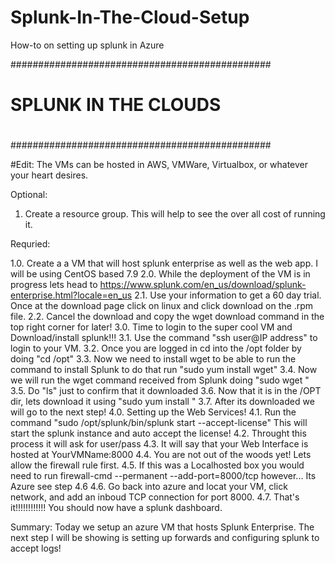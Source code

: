 # Splunk-In-The-Cloud-Setup
How-to on setting up splunk in Azure

###############################################
#            SPLUNK IN THE CLOUDS             #
#                                             #
###############################################

#Edit: The VMs can be hosted in AWS, VMWare, Virtualbox, or whatever your heart desires.

Optional:
1. Create a resource group. This will help to see the over all cost of running it.

Requried:

1.0. Create a a VM that will host splunk enterprise as well as the web app. I will be using CentOS based 7.9
2.0. While the deployment of the VM is in progress lets head to https://www.splunk.com/en_us/download/splunk-enterprise.html?locale=en_us
  2.1. Use your information to get a 60 day trial. Once at the download page click on linux and click download on the .rpm file.
  2.2. Cancel the download and copy the wget download command in the top right corner for later!
3.0. Time to login to the super cool VM and Download/install splunk!!!
  3.1. Use the command "ssh user@IP address" to login to your VM.
  3.2. Once you are logged in cd into the /opt folder by doing "cd /opt"
  3.3. Now we need to install wget to be able to run the command to install Splunk to do that run "sudo yum install wget"
  3.4. Now we will run the wget command received from Splunk doing "sudo wget <Splunk Command>"
  3.5. Do "ls" just to confirm that it downloaded
  3.6. Now that it is in the /OPT dir, lets download it using "sudo yum install <File that was downloaded>"
  3.7. After its downloaded we will go to the next step!
4.0. Setting up the Web Services!
  4.1. Run the command "sudo /opt/splunk/bin/splunk start --accept-license" This will start the splunk instance and auto accept the license!
  4.2. Throught this process it will ask for user/pass
  4.3. It will say that your Web Interface is hosted at YourVMName:8000
  4.4. You are not out of the woods yet! Lets allow the firewall rule first.
  4.5. If this was a Localhosted box you would need to run firewall-cmd --permanent --add-port=8000/tcp however... Its Azure see step 4.6
  4.6. Go back into azure and locat your VM, click network, and add an inboud TCP connection for port 8000.
  4.7. That's it!!!!!!!!!!!! You should now have a splunk dashboard.
  
  Summary: Today we setup an azure VM that hosts Splunk Enterprise. The next step I will be showing is setting up forwards and configuring splunk to accept logs!
  
  
  



